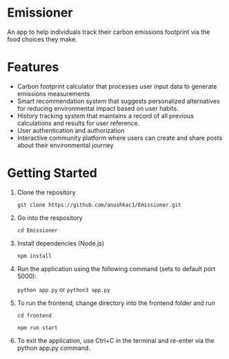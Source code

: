 # Emissioner
An app to help individuals track their carbon emissions footprint via the food choices they make. 

# Features

* Carbon footprint calculator that processes user input data to generate emissions measurements 
* Smart recommendation system that suggests personalized alternatives for reducing environmental impact based on user habits.
* History tracking system that maintains a record of all previous calculations and results for user reference. 
* User authentication and authorization
* Interactive community platform where users can create and share posts about their environmental journey


# Getting Started
1. Clone the repository
   
   ```git clone https://github.com/anushkac1/Emissioner.git```
2. Go into the respository

   ```cd Emissioner```
3. Install dependencies (Node.js)

   ```npm install```

4. Run the application using the following command (sets to default port 5000):
   
   ```python app.py``` or ```python3 app.py```
5. To run the frontend, change directory into the frontend folder and run

   ```cd frontend```
   
   ```npm run start```

5. To exit the application, use Ctrl+C in the terminal and re-enter via the python app.py command.
